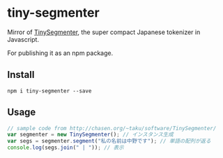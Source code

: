 tiny-segmenter
==============

Mirror of [TinySegmenter](http://chasen.org/~taku/software/TinySegmenter/), the super compact Japanese tokenizer in Javascript.

For publishing it as an npm package.

## Install

```shell
npm i tiny-segmenter --save
```

## Usage

```javascript
// sample code from http://chasen.org/~taku/software/TinySegmenter/
var segmenter = new TinySegmenter(); // インスタンス生成
var segs = segmenter.segment("私の名前は中野です"); // 単語の配列が返る
console.log(segs.join(" | ")); // 表示
```